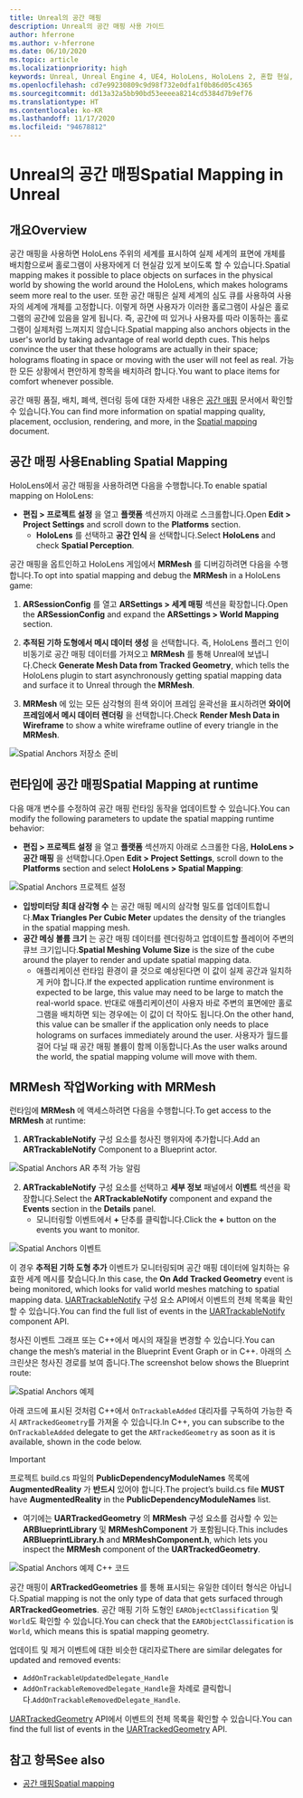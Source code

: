 ```yaml
---
title: Unreal의 공간 매핑
description: Unreal의 공간 매핑 사용 가이드
author: hferrone
ms.author: v-hferrone
ms.date: 06/10/2020
ms.topic: article
ms.localizationpriority: high
keywords: Unreal, Unreal Engine 4, UE4, HoloLens, HoloLens 2, 혼합 현실, 개발, 기능, 설명서, 가이드, 홀로그램, 공간 매핑, 혼합 현실 헤드셋, windows mixed reality 헤드셋, 가상 현실 헤드셋
ms.openlocfilehash: cd7e99230809c9d98f732e0dfa1f0b86d05c4365
ms.sourcegitcommit: dd13a32a5bb90bd53eeeea8214cd5384d7b9ef76
ms.translationtype: HT
ms.contentlocale: ko-KR
ms.lasthandoff: 11/17/2020
ms.locfileid: "94678812"
---
```

# <a name="spatial-mapping-in-unreal"></a><span data-ttu-id="7c2db-104">Unreal의 공간 매핑</span><span class="sxs-lookup"><span data-stu-id="7c2db-104">Spatial Mapping in Unreal</span></span>

## <a name="overview"></a><span data-ttu-id="7c2db-105">개요</span><span class="sxs-lookup"><span data-stu-id="7c2db-105">Overview</span></span>
<span data-ttu-id="7c2db-106">공간 매핑을 사용하면 HoloLens 주위의 세계를 표시하여 실제 세계의 표면에 개체를 배치함으로써 홀로그램이 사용자에게 더 현실감 있게 보이도록 할 수 있습니다.</span><span class="sxs-lookup"><span data-stu-id="7c2db-106">Spatial mapping makes it possible to place objects on surfaces in the physical world by showing the world around the HoloLens, which makes holograms seem more real to the user.</span></span> <span data-ttu-id="7c2db-107">또한 공간 매핑은 실제 세계의 심도 큐를 사용하여 사용자의 세계에 개체를 고정합니다. 이렇게 하면 사용자가 이러한 홀로그램이 사실은 홀로그램의 공간에 있음을 알게 됩니다. 즉, 공간에 떠 있거나 사용자를 따라 이동하는 홀로그램이 실제처럼 느껴지지 않습니다.</span><span class="sxs-lookup"><span data-stu-id="7c2db-107">Spatial mapping also anchors objects in the user's world by taking advantage of real world depth cues. This helps convince the user that these holograms are actually in their space; holograms floating in space or moving with the user will not feel as real.</span></span> <span data-ttu-id="7c2db-108">가능한 모든 상황에서 편안하게 항목을 배치하려 합니다.</span><span class="sxs-lookup"><span data-stu-id="7c2db-108">You want to place items for comfort whenever possible.</span></span>

<span data-ttu-id="7c2db-109">공간 매핑 품질, 배치, 폐색, 렌더링 등에 대한 자세한 내용은 [공간 매핑](../../design/spatial-mapping.md) 문서에서 확인할 수 있습니다.</span><span class="sxs-lookup"><span data-stu-id="7c2db-109">You can find more information on spatial mapping quality, placement, occlusion, rendering, and more, in the [Spatial mapping](../../design/spatial-mapping.md) document.</span></span>

## <a name="enabling-spatial-mapping"></a><span data-ttu-id="7c2db-110">공간 매핑 사용</span><span class="sxs-lookup"><span data-stu-id="7c2db-110">Enabling Spatial Mapping</span></span>

<span data-ttu-id="7c2db-111">HoloLens에서 공간 매핑을 사용하려면 다음을 수행합니다.</span><span class="sxs-lookup"><span data-stu-id="7c2db-111">To enable spatial mapping on HoloLens:</span></span>
- <span data-ttu-id="7c2db-112">**편집 > 프로젝트 설정** 을 열고 **플랫폼** 섹션까지 아래로 스크롤합니다.</span><span class="sxs-lookup"><span data-stu-id="7c2db-112">Open **Edit > Project Settings** and scroll down to the **Platforms** section.</span></span>    
    + <span data-ttu-id="7c2db-113">**HoloLens** 를 선택하고 **공간 인식** 을 선택합니다.</span><span class="sxs-lookup"><span data-stu-id="7c2db-113">Select **HoloLens** and check **Spatial Perception**.</span></span>

<span data-ttu-id="7c2db-114">공간 매핑을 옵트인하고 HoloLens 게임에서 **MRMesh** 를 디버깅하려면 다음을 수행합니다.</span><span class="sxs-lookup"><span data-stu-id="7c2db-114">To opt into spatial mapping and debug the **MRMesh** in a HoloLens game:</span></span>
1. <span data-ttu-id="7c2db-115">**ARSessionConfig** 를 열고 **ARSettings > 세계 매핑** 섹션을 확장합니다.</span><span class="sxs-lookup"><span data-stu-id="7c2db-115">Open the **ARSessionConfig** and expand the **ARSettings > World Mapping** section.</span></span> 

2. <span data-ttu-id="7c2db-116">**추적된 기하 도형에서 메시 데이터 생성** 을 선택합니다. 즉, HoloLens 플러그 인이 비동기로 공간 매핑 데이터를 가져오고 **MRMesh** 를 통해 Unreal에 보냅니다.</span><span class="sxs-lookup"><span data-stu-id="7c2db-116">Check **Generate Mesh Data from Tracked Geometry**, which tells the HoloLens plugin to start asynchronously getting spatial mapping data and surface it to Unreal through the **MRMesh**.</span></span> 
3. <span data-ttu-id="7c2db-117">**MRMesh** 에 있는 모든 삼각형의 흰색 와이어 프레임 윤곽선을 표시하려면 **와이어 프레임에서 메시 데이터 렌더링** 을 선택합니다.</span><span class="sxs-lookup"><span data-stu-id="7c2db-117">Check **Render Mesh Data in Wireframe** to show a white wireframe outline of every triangle in the **MRMesh**.</span></span> 

![Spatial Anchors 저장소 준비](images/unreal-spatialmapping-arsettings.PNG)


## <a name="spatial-mapping-at-runtime"></a><span data-ttu-id="7c2db-119">런타임에 공간 매핑</span><span class="sxs-lookup"><span data-stu-id="7c2db-119">Spatial Mapping at runtime</span></span>
<span data-ttu-id="7c2db-120">다음 매개 변수를 수정하여 공간 매핑 런타임 동작을 업데이트할 수 있습니다.</span><span class="sxs-lookup"><span data-stu-id="7c2db-120">You can modify the following parameters to update the spatial mapping runtime behavior:</span></span>

- <span data-ttu-id="7c2db-121">**편집 > 프로젝트 설정** 을 열고 **플랫폼** 섹션까지 아래로 스크롤한 다음, **HoloLens > 공간 매핑** 을 선택합니다.</span><span class="sxs-lookup"><span data-stu-id="7c2db-121">Open **Edit > Project Settings**, scroll down to the **Platforms** section and select **HoloLens > Spatial Mapping**:</span></span> 

![Spatial Anchors 프로젝트 설정](images/unreal-spatialmapping-projectsettings.PNG)

- <span data-ttu-id="7c2db-123">**입방미터당 최대 삼각형 수** 는 공간 매핑 메시의 삼각형 밀도를 업데이트합니다.</span><span class="sxs-lookup"><span data-stu-id="7c2db-123">**Max Triangles Per Cubic Meter** updates the density of the triangles in the spatial mapping mesh.</span></span>  
- <span data-ttu-id="7c2db-124">**공간 메싱 볼륨 크기** 는 공간 매핑 데이터를 렌더링하고 업데이트할 플레이어 주변의 큐브 크기입니다.</span><span class="sxs-lookup"><span data-stu-id="7c2db-124">**Spatial Meshing Volume Size** is the size of the cube around the player to render and update spatial mapping data.</span></span>  
    + <span data-ttu-id="7c2db-125">애플리케이션 런타임 환경이 클 것으로 예상된다면 이 값이 실제 공간과 일치하게 커야 합니다.</span><span class="sxs-lookup"><span data-stu-id="7c2db-125">If the expected application runtime environment is expected to be large, this value may need to be large to match the real-world space.</span></span>  <span data-ttu-id="7c2db-126">반대로 애플리케이션이 사용자 바로 주변의 표면에만 홀로그램을 배치하면 되는 경우에는 이 값이 더 작아도 됩니다.</span><span class="sxs-lookup"><span data-stu-id="7c2db-126">On the other hand, this value can be smaller if the application only needs to place holograms on surfaces immediately around the user.</span></span> <span data-ttu-id="7c2db-127">사용자가 월드를 걸어 다닐 때 공간 매핑 볼륨이 함께 이동합니다.</span><span class="sxs-lookup"><span data-stu-id="7c2db-127">As the user walks around the world, the spatial mapping volume will move with them.</span></span> 

## <a name="working-with-mrmesh"></a><span data-ttu-id="7c2db-128">MRMesh 작업</span><span class="sxs-lookup"><span data-stu-id="7c2db-128">Working with MRMesh</span></span>
<span data-ttu-id="7c2db-129">런타임에 **MRMesh** 에 액세스하려면 다음을 수행합니다.</span><span class="sxs-lookup"><span data-stu-id="7c2db-129">To get access to the **MRMesh** at runtime:</span></span>
1. <span data-ttu-id="7c2db-130">**ARTrackableNotify** 구성 요소를 청사진 행위자에 추가합니다.</span><span class="sxs-lookup"><span data-stu-id="7c2db-130">Add an **ARTrackableNotify** Component to a Blueprint actor.</span></span> 

![Spatial Anchors AR 추적 가능 알림](images/unreal-spatialmapping-artrackablenotify.PNG)

2. <span data-ttu-id="7c2db-132">**ARTrackableNotify** 구성 요소를 선택하고 **세부 정보** 패널에서 **이벤트** 섹션을 확장합니다.</span><span class="sxs-lookup"><span data-stu-id="7c2db-132">Select the **ARTrackableNotify** component and expand the **Events** section in the **Details** panel.</span></span> 
    - <span data-ttu-id="7c2db-133">모니터링할 이벤트에서 **+** 단추를 클릭합니다.</span><span class="sxs-lookup"><span data-stu-id="7c2db-133">Click the **+** button on the events you want to monitor.</span></span> 

![Spatial Anchors 이벤트](images/unreal-spatialmapping-events.PNG)

<span data-ttu-id="7c2db-135">이 경우 **추적된 기하 도형 추가** 이벤트가 모니터링되며 공간 매핑 데이터에 일치하는 유효한 세계 메시를 찾습니다.</span><span class="sxs-lookup"><span data-stu-id="7c2db-135">In this case, the **On Add Tracked Geometry** event is being monitored, which looks for valid world meshes matching to spatial mapping data.</span></span> <span data-ttu-id="7c2db-136">[UARTrackableNotify](https://docs.unrealengine.com/API/Runtime/AugmentedReality/UARTrackableNotifyComponent/index.html) 구성 요소 API에서 이벤트의 전체 목록을 확인할 수 있습니다.</span><span class="sxs-lookup"><span data-stu-id="7c2db-136">You can find the full list of events in the [UARTrackableNotify](https://docs.unrealengine.com/API/Runtime/AugmentedReality/UARTrackableNotifyComponent/index.html) component API.</span></span> 

<span data-ttu-id="7c2db-137">청사진 이벤트 그래프 또는 C++에서 메시의 재질을 변경할 수 있습니다.</span><span class="sxs-lookup"><span data-stu-id="7c2db-137">You can change the mesh’s material in the Blueprint Event Graph or in C++.</span></span> <span data-ttu-id="7c2db-138">아래의 스크린샷은 청사진 경로를 보여 줍니다.</span><span class="sxs-lookup"><span data-stu-id="7c2db-138">The screenshot below shows the Blueprint route:</span></span> 

![Spatial Anchors 예제](images/unreal-spatialmapping-example.PNG)

<span data-ttu-id="7c2db-140">아래 코드에 표시된 것처럼 C++에서 `OnTrackableAdded` 대리자를 구독하여 가능한 즉시 `ARTrackedGeometry`를 가져올 수 있습니다.</span><span class="sxs-lookup"><span data-stu-id="7c2db-140">In C++, you can subscribe to the `OnTrackableAdded` delegate to get the `ARTrackedGeometry` as soon as it is available, shown in the code below.</span></span> 

> [!IMPORTANT]
> <span data-ttu-id="7c2db-141">프로젝트 build.cs 파일의 **PublicDependencyModuleNames** 목록에 **AugmentedReality** 가 **반드시** 있어야 합니다.</span><span class="sxs-lookup"><span data-stu-id="7c2db-141">The project’s build.cs file **MUST** have **AugmentedReality** in the **PublicDependencyModuleNames** list.</span></span>
> - <span data-ttu-id="7c2db-142">여기에는 **UARTrackedGeometry** 의 **MRMesh** 구성 요소를 검사할 수 있는 **ARBlueprintLibrary** 및 **MRMeshComponent** 가 포함됩니다.</span><span class="sxs-lookup"><span data-stu-id="7c2db-142">This includes **ARBlueprintLibrary.h** and **MRMeshComponent.h**, which lets you inspect the **MRMesh** component of the **UARTrackedGeometry**.</span></span> 

![Spatial Anchors 예제 C++ 코드](images/unreal-spatialmapping-examplecode.PNG)

<span data-ttu-id="7c2db-144">공간 매핑이 **ARTrackedGeometries** 를 통해 표시되는 유일한 데이터 형식은 아닙니다.</span><span class="sxs-lookup"><span data-stu-id="7c2db-144">Spatial mapping is not the only type of data that gets surfaced through **ARTrackedGeometries**.</span></span> <span data-ttu-id="7c2db-145">공간 매핑 기하 도형인 `EARObjectClassification` 및 `World`도 확인할 수 있습니다.</span><span class="sxs-lookup"><span data-stu-id="7c2db-145">You can check that the `EARObjectClassification` is `World`, which means this is spatial mapping geometry.</span></span> 

<span data-ttu-id="7c2db-146">업데이트 및 제거 이벤트에 대한 비슷한 대리자로</span><span class="sxs-lookup"><span data-stu-id="7c2db-146">There are similar delegates for updated and removed events:</span></span> 
- `AddOnTrackableUpdatedDelegate_Handle` 
- <span data-ttu-id="7c2db-147">`AddOnTrackableRemovedDelegate_Handle`을 차례로 클릭합니다.</span><span class="sxs-lookup"><span data-stu-id="7c2db-147">`AddOnTrackableRemovedDelegate_Handle`.</span></span> 

<span data-ttu-id="7c2db-148">[UARTrackedGeometry](https://docs.unrealengine.com/API/Runtime/AugmentedReality/UARTrackedGeometry/index.html) API에서 이벤트의 전체 목록을 확인할 수 있습니다.</span><span class="sxs-lookup"><span data-stu-id="7c2db-148">You can find the full list of events in the [UARTrackedGeometry](https://docs.unrealengine.com/API/Runtime/AugmentedReality/UARTrackedGeometry/index.html) API.</span></span>

## <a name="see-also"></a><span data-ttu-id="7c2db-149">참고 항목</span><span class="sxs-lookup"><span data-stu-id="7c2db-149">See also</span></span>
* [<span data-ttu-id="7c2db-150">공간 매핑</span><span class="sxs-lookup"><span data-stu-id="7c2db-150">Spatial mapping</span></span>](../../design/spatial-mapping.md)
